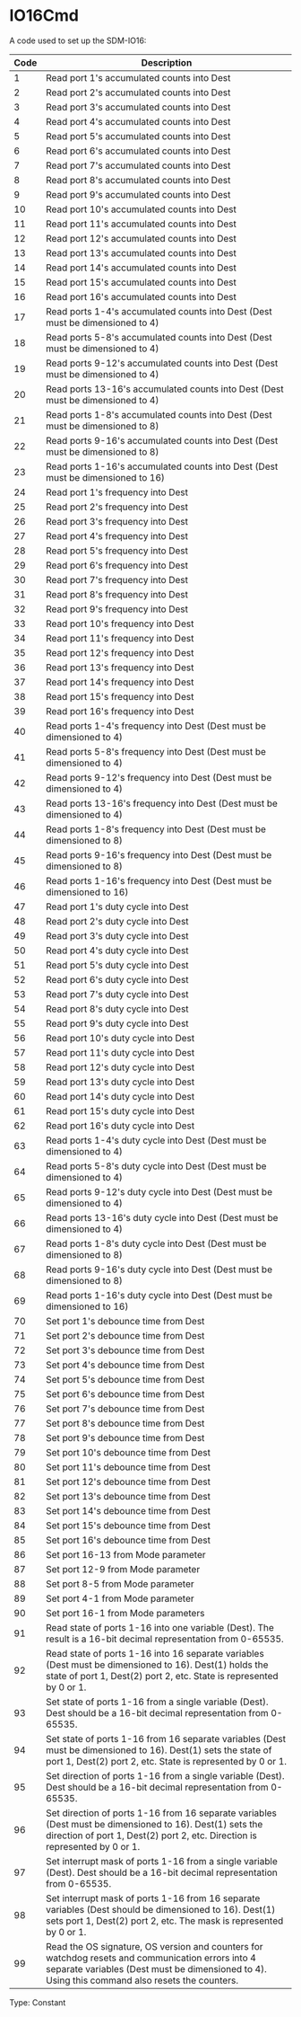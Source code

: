 # IO16Cmd

A code used to set up the SDM-IO16:

| Code | Description                                                                                                                                                                                         |
| ---- | --------------------------------------------------------------------------------------------------------------------------------------------------------------------------------------------------- |
| 1    | Read port 1's accumulated counts into Dest                                                                                                                                                          |
| 2    | Read port 2's accumulated counts into Dest                                                                                                                                                          |
| 3    | Read port 3's accumulated counts into Dest                                                                                                                                                          |
| 4    | Read port 4's accumulated counts into Dest                                                                                                                                                          |
| 5    | Read port 5's accumulated counts into Dest                                                                                                                                                          |
| 6    | Read port 6's accumulated counts into Dest                                                                                                                                                          |
| 7    | Read port 7's accumulated counts into Dest                                                                                                                                                          |
| 8    | Read port 8's accumulated counts into Dest                                                                                                                                                          |
| 9    | Read port 9's accumulated counts into Dest                                                                                                                                                          |
| 10   | Read port 10's accumulated counts into Dest                                                                                                                                                         |
| 11   | Read port 11's accumulated counts into Dest                                                                                                                                                         |
| 12   | Read port 12's accumulated counts into Dest                                                                                                                                                         |
| 13   | Read port 13's accumulated counts into Dest                                                                                                                                                         |
| 14   | Read port 14's accumulated counts into Dest                                                                                                                                                         |
| 15   | Read port 15's accumulated counts into Dest                                                                                                                                                         |
| 16   | Read port 16's accumulated counts into Dest                                                                                                                                                         |
| 17   | Read ports 1-4's accumulated counts into Dest (Dest must be dimensioned to 4)                                                                                                                       |
| 18   | Read ports 5-8's accumulated counts into Dest (Dest must be dimensioned to 4)                                                                                                                       |
| 19   | Read ports 9-12's accumulated counts into Dest (Dest must be dimensioned to 4)                                                                                                                      |
| 20   | Read ports 13-16's accumulated counts into Dest (Dest must be dimensioned to 4)                                                                                                                     |
| 21   | Read ports 1-8's accumulated counts into Dest (Dest must be dimensioned to 8)                                                                                                                       |
| 22   | Read ports 9-16's accumulated counts into Dest (Dest must be dimensioned to 8)                                                                                                                      |
| 23   | Read ports 1-16's accumulated counts into Dest (Dest must be dimensioned to 16)                                                                                                                     |
| 24   | Read port 1's frequency into Dest                                                                                                                                                                   |
| 25   | Read port 2's frequency into Dest                                                                                                                                                                   |
| 26   | Read port 3's frequency into Dest                                                                                                                                                                   |
| 27   | Read port 4's frequency into Dest                                                                                                                                                                   |
| 28   | Read port 5's frequency into Dest                                                                                                                                                                   |
| 29   | Read port 6's frequency into Dest                                                                                                                                                                   |
| 30   | Read port 7's frequency into Dest                                                                                                                                                                   |
| 31   | Read port 8's frequency into Dest                                                                                                                                                                   |
| 32   | Read port 9's frequency into Dest                                                                                                                                                                   |
| 33   | Read port 10's frequency into Dest                                                                                                                                                                  |
| 34   | Read port 11's frequency into Dest                                                                                                                                                                  |
| 35   | Read port 12's frequency into Dest                                                                                                                                                                  |
| 36   | Read port 13's frequency into Dest                                                                                                                                                                  |
| 37   | Read port 14's frequency into Dest                                                                                                                                                                  |
| 38   | Read port 15's frequency into Dest                                                                                                                                                                  |
| 39   | Read port 16's frequency into Dest                                                                                                                                                                  |
| 40   | Read ports 1-4's frequency into Dest (Dest must be dimensioned to 4)                                                                                                                                |
| 41   | Read ports 5-8's frequency into Dest (Dest must be dimensioned to 4)                                                                                                                                |
| 42   | Read ports 9-12's frequency into Dest (Dest must be dimensioned to 4)                                                                                                                               |
| 43   | Read ports 13-16's frequency into Dest (Dest must be dimensioned to 4)                                                                                                                              |
| 44   | Read ports 1-8's frequency into Dest (Dest must be dimensioned to 8)                                                                                                                                |
| 45   | Read ports 9-16's frequency into Dest (Dest must be dimensioned to 8)                                                                                                                               |
| 46   | Read ports 1-16's frequency into Dest (Dest must be dimensioned to 16)                                                                                                                              |
| 47   | Read port 1's duty cycle into Dest                                                                                                                                                                  |
| 48   | Read port 2's duty cycle into Dest                                                                                                                                                                  |
| 49   | Read port 3's duty cycle into Dest                                                                                                                                                                  |
| 50   | Read port 4's duty cycle into Dest                                                                                                                                                                  |
| 51   | Read port 5's duty cycle into Dest                                                                                                                                                                  |
| 52   | Read port 6's duty cycle into Dest                                                                                                                                                                  |
| 53   | Read port 7's duty cycle into Dest                                                                                                                                                                  |
| 54   | Read port 8's duty cycle into Dest                                                                                                                                                                  |
| 55   | Read port 9's duty cycle into Dest                                                                                                                                                                  |
| 56   | Read port 10's duty cycle into Dest                                                                                                                                                                 |
| 57   | Read port 11's duty cycle into Dest                                                                                                                                                                 |
| 58   | Read port 12's duty cycle into Dest                                                                                                                                                                 |
| 59   | Read port 13's duty cycle into Dest                                                                                                                                                                 |
| 60   | Read port 14's duty cycle into Dest                                                                                                                                                                 |
| 61   | Read port 15's duty cycle into Dest                                                                                                                                                                 |
| 62   | Read port 16's duty cycle into Dest                                                                                                                                                                 |
| 63   | Read ports 1-4's duty cycle into Dest (Dest must be dimensioned to 4)                                                                                                                               |
| 64   | Read ports 5-8's duty cycle into Dest (Dest must be dimensioned to 4)                                                                                                                               |
| 65   | Read ports 9-12's duty cycle into Dest (Dest must be dimensioned to 4)                                                                                                                              |
| 66   | Read ports 13-16's duty cycle into Dest (Dest must be dimensioned to 4)                                                                                                                             |
| 67   | Read ports 1-8's duty cycle into Dest (Dest must be dimensioned to 8)                                                                                                                               |
| 68   | Read ports 9-16's duty cycle into Dest (Dest must be dimensioned to 8)                                                                                                                              |
| 69   | Read ports 1-16's duty cycle into Dest (Dest must be dimensioned to 16)                                                                                                                             |
| 70   | Set port 1's debounce time from Dest                                                                                                                                                                |
| 71   | Set port 2's debounce time from Dest                                                                                                                                                                |
| 72   | Set port 3's debounce time from Dest                                                                                                                                                                |
| 73   | Set port 4's debounce time from Dest                                                                                                                                                                |
| 74   | Set port 5's debounce time from Dest                                                                                                                                                                |
| 75   | Set port 6's debounce time from Dest                                                                                                                                                                |
| 76   | Set port 7's debounce time from Dest                                                                                                                                                                |
| 77   | Set port 8's debounce time from Dest                                                                                                                                                                |
| 78   | Set port 9's debounce time from Dest                                                                                                                                                                |
| 79   | Set port 10's debounce time from Dest                                                                                                                                                               |
| 80   | Set port 11's debounce time from Dest                                                                                                                                                               |
| 81   | Set port 12's debounce time from Dest                                                                                                                                                               |
| 82   | Set port 13's debounce time from Dest                                                                                                                                                               |
| 83   | Set port 14's debounce time from Dest                                                                                                                                                               |
| 84   | Set port 15's debounce time from Dest                                                                                                                                                               |
| 85   | Set port 16's debounce time from Dest                                                                                                                                                               |
| 86   | Set port 16-13 from Mode parameter                                                                                                                                                                  |
| 87   | Set port 12-9 from Mode parameter                                                                                                                                                                   |
| 88   | Set port 8-5 from Mode parameter                                                                                                                                                                    |
| 89   | Set port 4-1 from Mode parameter                                                                                                                                                                    |
| 90   | Set port 16-1 from Mode parameters                                                                                                                                                                  |
| 91   | Read state of ports 1-16 into one variable (Dest). The result is a 16-bit decimal representation from 0-65535.                                                                                      |
| 92   | Read state of ports 1-16 into 16 separate variables (Dest must be dimensioned to 16). Dest(1) holds the state of port 1, Dest(2) port 2, etc. State is represented by 0 or 1.                       |
| 93   | Set state of ports 1-16 from a single variable (Dest). Dest should be a 16-bit decimal representation from 0-65535.                                                                                 |
| 94   | Set state of ports 1-16 from 16 separate variables (Dest must be dimensioned to 16). Dest(1) sets the state of port 1, Dest(2) port 2, etc. State is represented by 0 or 1.                         |
| 95   | Set direction of ports 1-16 from a single variable (Dest). Dest should be a 16-bit decimal representation from 0-65535.                                                                             |
| 96   | Set direction of ports 1-16 from 16 separate variables (Dest must be dimensioned to 16). Dest(1) sets the direction of port 1, Dest(2) port 2, etc. Direction is represented by 0 or 1.             |
| 97   | Set interrupt mask of ports 1-16 from a single variable (Dest). Dest should be a 16-bit decimal representation from 0-65535.                                                                        |
| 98   | Set interrupt mask of ports 1-16 from 16 separate variables (Dest should be dimensioned to 16). Dest(1) sets port 1, Dest(2) port 2, etc. The mask is represented by 0 or 1.                        |
| 99   | Read the OS signature, OS version and counters for watchdog resets and communication errors into 4 separate variables (Dest must be dimensioned to 4). Using this command also resets the counters. |

Type: Constant

